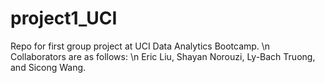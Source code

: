 # project1_UCI
Repo for first group project at UCI Data Analytics Bootcamp.
\n Collaborators are as follows: 
\n Eric Liu, Shayan Norouzi, Ly-Bach Truong, and Sicong Wang.
